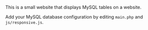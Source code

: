 This is a small website that displays MySQL tables on a website. 

Add your MySQL database configuration by editing `main.php` and `js/responsive.js`. 
